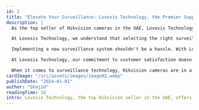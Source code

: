 ```yaml
---
id: 2
title: "Elevate Your Surveillance: Lovosis Technology, the Premier Supplier of Hikvision Cameras in the UAE"
description: |
  As the top seller of Hikvision cameras in the UAE, Lovosis Technology boasts an extensive product selection to cater to diverse surveillance requirements. Whether you're in need of dome cameras for indoor monitoring, bullet cameras for outdoor surveillance, or PTZ cameras for dynamic coverage, Lovosis Technology has you covered. With a comprehensive range of Hikvision cameras available, customers can easily find the perfect solution to meet their specific needs

  At Lovosis Technology, we understand that selecting the right surveillance equipment can be a daunting task. That's why our team of experts is dedicated to providing personalized guidance and support to help customers make informed decisions. Whether you're a business owner looking to upgrade your security system or a homeowner seeking to enhance your property's safety, our knowledgeable staff will work closely with you to identify the best Hikvision cameras for your needs                                                                                                                                                            

  Implementing a new surveillance system shouldn't be a hassle. With Lovosis Technology, customers can enjoy seamless integration and installation services to ensure a smooth transition to their new Hikvision cameras. Our experienced technicians will handle every aspect of the installation process, from system configuration to camera placement, ensuring optimal performance and functionality

  At Lovosis Technology, our commitment to customer satisfaction doesn't end after the sale. We provide comprehensive maintenance and support services to ensure that your Hikvision cameras continue to perform at their best. Whether you require troubleshooting assistance, software updates, or regular maintenance checks, our dedicated support team is always available to assist you

  When it comes to surveillance technology, Hikvision cameras are in a league of their own. And when it comes to sourcing Hikvision cameras in the UAE, Lovosis Technology stands out as the premier supplier. With our unrivaled quality, extensive product selection, expert guidance, seamless integration, and ongoing support, Lovosis Technology is your trusted partner for all your Hikvision camera needs. Elevate your surveillance capabilities today with Lovosis Technology and experience the difference firsthand.
cardImage: "/src/assets/images/image02.webp"
publishDate: "2024-01-01"
author: "Shajid"
readingTime: 10
intro: Lovosis Technology, the top Hikvision seller in the UAE, offers diverse surveillance solutions, expert guidance, seamless installation, and ongoing support. Trust us for high-quality security systems tailored to your needs. Experience superior surveillance with Lovosis today!
---
```


